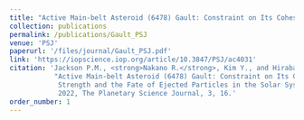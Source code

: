 ```yaml
---
title: "Active Main-belt Asteroid (6478) Gault: Constraint on Its Cohesive Strength and the Fate of Ejected Particles in the Solar System"
collection: publications
permalink: /publications/Gault_PSJ
venue: 'PSJ'
paperurl: '/files/journal/Gault_PSJ.pdf'
link: 'https://iopscience.iop.org/article/10.3847/PSJ/ac4031'
citation: 'Jackson P.M., <strong>Nakano R.</strong>, Kim Y., and Hirabayashi M.,
           "Active Main-belt Asteroid (6478) Gault: Constraint on Its Cohesive
            Strength and the Fate of Ejected Particles in the Solar System."
            2022, The Planetary Science Journal, 3, 16.'
order_number: 1
---
```

